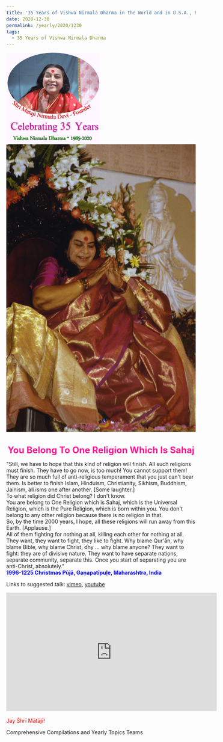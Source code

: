 ```yaml
---
title: '35 Years of Vishwa Nirmala Dharma in the World and in U.S.A., Post 22'
date: 2020-12-30
permalink: /yearly/2020/1230
tags:
  - 35 Years of Vishwa Nirmala Dharma
---
```


<div style="text-align: left"><img src="/images/Celebrating35YearsVishwaNirmalaDharma.png" width="250" /></div>

<div style="text-align: center"><img src="/images/image603.png" /></div>

<br>
<p style="color:DeepPink; text-align:center">
<font size="+2"><b>You Belong To One Religion Which Is Sahaj</b><br></font>
</p>

<p>
"Still, we have to hope that this kind of religion will finish. All such religions must finish. They have to go now, is too much! You cannot support them! They are so much full of anti-religious temperament that you just can't bear them. Is better to finish Islam, Hinduism, Christianity, Sikhism, Buddhism, Jainism, all isms one after another. [Some laughter.]<br>
To what religion did Christ belong? I don't know.<br>
You are belong to One Religion which is Sahaj, which is the Universal Religion, which is the Pure Religion, which is born within you. You don't belong to any other religion because there is no religion in that.<br>
So, by the time 2000 years, I hope, all these religions will run away from this Earth. [Applause.]<br>
All of them fighting for nothing at all, killing each other for nothing at all. They want, they want to fight, they like to fight. Why blame Qur'ān, why blame Bible, why blame Christ, dhy ... why blame anyone? They want to fight: they are of divisive nature. They want to have separate nations, separate community, separate this. Once you start of separating you are anti-Christ, absolutely."<br>
<font color="blue"><b>1996-1225 Christmas Pūjā, Gaṇapatīpuḷe, Maharashtra, India</b></font><br>
</p>

Links to suggested talk: <a href="https://vimeo.com/26408995"> vimeo</a>, <a href="https://www.youtube.com/watch?v=N9N1Kd8zqXQ"> youtube</a><br>

<iframe width="560" height="315" src="https://www.youtube.com/embed/N9N1Kd8zqXQ" frameborder="0" allow="accelerometer; autoplay; clipboard-write; encrypted-media; gyroscope; picture-in-picture" allowfullscreen></iframe><br>

<p style="color:red;">Jay Śhrī Mātājī!<br></p>

Comprehensive Compilations and Yearly Topics Teams

